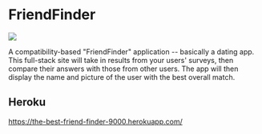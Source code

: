 # FriendFinder

![](./app/public/assets/images/FriendFinder.gif)

A compatibility-based "FriendFinder" application -- basically a dating app. This full-stack site will take in results from your users' surveys, then compare their answers with those from other users. The app will then display the name and picture of the user with the best overall match.

## Heroku

https://the-best-friend-finder-9000.herokuapp.com/
